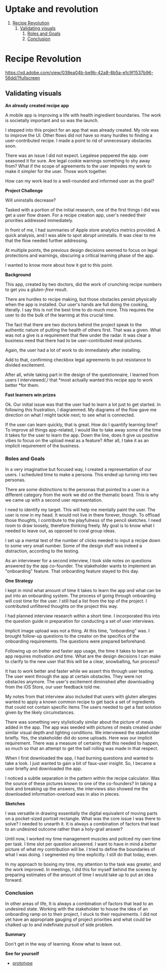 # Uptake and revolution


1.  [Recipe Revolution](#org9b8cb5f)
    1.  [Validating visuals](#org8be027c)
        1.  [Roles and Goals](#orga3239d8)
        2.  [Conclusion](#org714a10d)


<a id="org9b8cb5f"></a>

# Recipe Revolution

<https://xd.adobe.com/view/038ea04b-be9b-42a8-8b5a-e1c9f1537b96-56dd/?fullscreen>


<a id="org8be027c"></a>

## Validating visuals

**An already created recipe app**

A mobile app is improving a life with health ingredient boundaries. The
work is societally important and so was the launch.

I stepped into this project for an app that was already created. My role
was to improve the UI. Other flows did not have so many hurdles to
finding a user-contributed recipe. I made a point to rid of unnecessary
obstacles soon.

There was an issue I did not expect. Legalese peppered the app. over
seasoned it for sure. Are legal cookie warnings something to shy away
from? What if the scope of agreements to the user impedes my work to
make it simpler for the user. Those work together.

How can my work lead to a well-rounded and informed user as the goal?

**Project Challenge**

Will uninstalls decrease?

Tasked with a portion of the initial research, one of the first things I
did was get a user flow drawn. For a recipe creation app, user's needed
their priorities addressed immediately.

In front of me, I had summaries of Apple store analytics metrics
provided. A quick analysis, and I was able to spot abrupt uninstalls. It
was clear to me that the flow needed further addressing.

At multiple points, the previous design decisions seemed to focus on
legal protections and warnings, obscuring a critical learning phase of
the app.

I wanted to know more about how it got to this point.

**Background**

This app, created by two doctors, did the work of crunching recipe
numbers to get you a *gluten-free* result.

There are hurdles to recipe making, but those obstacles persist
physically when the app is installed. Our user's hands are full doing
the cooking, literally. I say this is not the best time to do much more.
This requires the user to do the bulk of the learning at this crucial
time.

The fact that there are two doctors behind the project speak to the
authentic nature of putting the health of others first. That was a
given. What was not a give is a requirement that flew under the radar.
It was clear a business need that there had to be user-contributed meal
pictures.

Again, the user had a lot of work to do immediately after installing.

Add to that, confirming checkbox legal agreements to put resistance to
divided excitement.

After all, while taking part in the design of the questionnaire, I
learned from users I interviewed/,/ that \*most actually wanted this
recipe app to work better \*for them.

**Fast learners win prizes**

Ok. Our initial issue was that the user had to learn a lot just to get
started. In following this frustration, I diagrammed. My diagrams of the
flow gave me direction on what I might tackle next; to see what is
connected.

If the user can learn quickly, that is great. How do I quantify learning
time? To improve all things app-related, I would like to take away some
of the time it takes for the user to learn the app. Down the line, does
it give us positive vibes to focus on the upload meal as a feature?
After all, I take it as an implicit requirement of the business.


<a id="orga3239d8"></a>

### Roles and Goals

In a very imaginative but focused way, I created a representation of our
users. I scheduled time to make a persona. This ended up turning into
two personas.

There are some distinctions to the personas that pointed to a user in a
different category from the work we did on the thematic board. This is
why we came up with a second user representation.

I need to identify my target. This will help me mentally paint the user.
The user is now in my head. It would not live in there forever, though.
To offload those thoughts, I contribute to the playfulness of the pencil
sketches. I need room to draw loosely, therefore thinking freely. My
goal is to know what I needed to leave out, as opposed to coral group
ideas.

I set up a mental test of the number of clicks needed to input a recipe
down to some very small number. Some of the design stuff was indeed a
distraction, according to the testing.

As an interviewer for a second interview, I took side notes on questions
answered by the app co-founder. The stakeholder wants to implement an
"onboarding" feature. That onboarding feature stayed to this day.

**One Strategy**

I kept in mind what amount of time it takes to learn the app and what
can be put into an onboarding system. The process of going through
onboarding will cost time for the user. I still had a list from the top
of the project. I contributed unfiltered thoughts on the project this
way.

I had planned interview research within a short time. I incorporated
this into the question guide in preparation for conducting a set of user
interviews.

Implicit image upload was not a thing. At this time, “onboarding” was. I
brought follow-up questions to the creator on the specifics of the
onboarding requirements. The questions were prepared beforehand.

Following up on better and faster app usage, the time it takes to learn
an app requires motivation *and* time. What are the design decisions I
can make to clarify to the new user that this will be a clear,
snowballing, fun process?

It has to work better and faster while we assert this through user
testing. The user went through the app at certain obstacles. They were
not obstacles anymore. The user's excitement diminished after
downloading from the iOS Store, our user feedback told me.

My notes from that interview also included that users with gluten
allergies wanted to apply a known common recipe to get back a set of
ingredients that could not contain specific items The users needed to
get a fast solution given by the likely circumstances.

There was something very stylistically similar about the picture of
meals added in the app. The app was seeded with pictures of meals
created under similar visual depth and lighting conditions. We
interviewed the stakeholder briefly. Yes, the stakeholder did do some
uploads. Here was our implicit requirement. There was a measure of
certainty that this needed to happen, so much so that an attempt to get
the ball rolling was made in that respect.

When I first downloaded the app, I had burning questions and wanted to
take a look. I just wanted to gain a bit of faux-user insight. So, I
became a user briefly and downloaded the app.

I noticed a subtle separation in the pattern within the recipe
calculator. Was the source of these pictures known to one of the
co-founders? In taking a look and breaking up the answers, the
interviews also showed me the downloaded information-overload was in
also in pieces.

**Sketches**

I was versatile in drawing essentially the digital equivalent of moving
parts on a pocket-sized portrait rectangle. What was the core issue I
was there to solve? I needed to unearth it. It is always a combination
of factors that lead to an undesired outcome rather than a holy-grail
answer?

Until now, I worked my time management muscles and policed my own time
per task. I time slot per question answered. I want to have in mind a
better picture of what my contribution will be. I tried to define the
boundaries of what I was doing. I segmented my time explicitly. I still
do that today, even.

In my approach to boxing my time, my attention to the task was greater,
and the work improved. In meetings, I did this for myself behind the
scenes by preparing estimates of the amount of time I would take up to
put an idea forward.


<a id="org714a10d"></a>

### Conclusion

In other areas of life, It is always a combination of factors that lead
to an undesired state. Working with the stakeholder to house the idea of
an onboarding ramp on to their project, I stuck to their requirements. I
did not yet have an appropriate gauging of project priorities and what
could be chalked up to and indefinate pursuit of side problem.

**Summary**

Don't get in the way of learning. Know what to leave out.

**See for yourself**

-   [prototype](<https://xd.adobe.com/view/038ea04b-be9b-42a8-8b5a-e1c9f1537b96-56dd/?fullscreen>)

